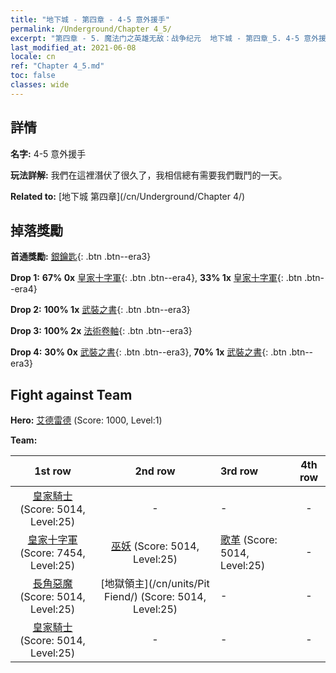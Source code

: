 ```yaml
---
title: "地下城 - 第四章 - 4-5 意外援手"
permalink: /Underground/Chapter 4_5/
excerpt: "第四章 - 5. 魔法门之英雄无敌：战争纪元  地下城 - 第四章_5. 4-5 意外援手"
last_modified_at: 2021-06-08
locale: cn
ref: "Chapter 4_5.md"
toc: false
classes: wide
---
```


## 詳情

 **名字:** 4-5 意外援手

 **玩法詳解:**       我們在這裡潛伏了很久了，我相信總有需要我們戰鬥的一天。

 **Related to:** [地下城 第四章](/cn/Underground/Chapter 4/)

## 掉落獎勵

 **首通獎勵:** [銀鑰匙](/cn/Items/con_693/){: .btn .btn--era3}

 **Drop 1:** **67% 0x** [皇家十字軍](/cn/Items/unt_193/){: .btn .btn--era4}, **33% 1x** [皇家十字軍](/cn/Items/unt_193/){: .btn .btn--era4}

 **Drop 2:** **100% 1x** [武裝之書](/cn/Items/mat_25/){: .btn .btn--era3}

 **Drop 3:** **100% 2x** [法術卷軸](/cn/Items/con_694/){: .btn .btn--era3}

 **Drop 4:** **30% 0x** [武裝之書](/cn/Items/mat_18/){: .btn .btn--era3}, **70% 1x** [武裝之書](/cn/Items/mat_18/){: .btn .btn--era3}


## Fight against Team
 **Hero:** [艾德雷德](/cn/heroes/Adelaide/) (Score: 1000, Level:1)

 **Team:**


  | 1st row | 2nd row | 3rd row | 4th row |
  |:----:|:----:|:----|:----:|
  | [皇家騎士](/cn/units/Cavalier/) (Score: 5014, Level:25)  | - | - | - |
  | [皇家十字軍](/cn/units/Swordsman/) (Score: 7454, Level:25)  | [巫妖](/cn/units/Lich/) (Score: 5014, Level:25)  | [歌革](/cn/units/Gog/) (Score: 5014, Level:25)  | - |
  | [長角惡魔](/cn/units/Demon/) (Score: 5014, Level:25)  | [地獄領主](/cn/units/Pit Fiend/) (Score: 5014, Level:25)  | - | - |
  | [皇家騎士](/cn/units/Cavalier/) (Score: 5014, Level:25)  | - | - | - |


